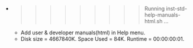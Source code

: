 * >>>>>>>>> Running inst-std-help-manuals-html.sh ...
  * Add user & developer manuals(html) in Help menu.
  * Disk size = 4667840K. Space Used = 84K. Runtime = 00:00:00:01.
